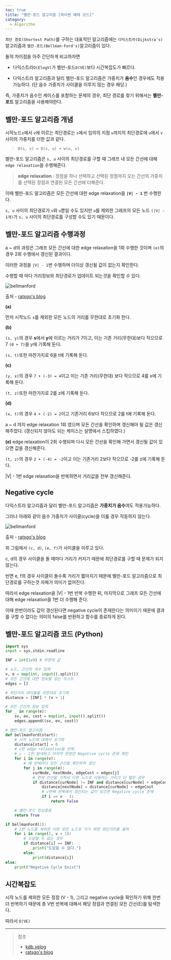 ```yaml
---
toc: true
title: "벨만-포드 알고리즘 [파이썬 예제 코드]"
category:
  - Algorithm
---
```

`최단 경로(Shortest Path)`를 구하는 대표적인 알고리즘에는 `다익스트라(Dijkstra's)`알고리즘과 `벨만-포드(Bellman-Ford's)`알고리즘이 있다.


둘의 차이점을 아주 간단하게 비교하자면 

- 다익스트라`O(ElogV)`가 벨만-포드`O(VE)`보다 시간복잡도가 빠르다.

- 다익스트라 알고리즘과 달리 벨만-포드 알고리즘은 가중치가 **음수**인 경우에도 적용 가능하다. $($단 음수 가중치가 사이클을 이루지 않는 경우 해당.)

즉, 가중치가 음수인 케이스를 포함하는 문제의 경우, 최단 경로를 찾기 위해서는 **벨만-포드** 알고리즘을 사용해야한다.

## 벨만-포드 알고리즘 개념
시작노드`s`에서 `v`에 이르는 최단경로는 `s`에서 임의의 지점 `u`까지의 최단경로에 `u`에서 `v`사이의 가중치를 더한 값과 같다.

> `D(s, v) = D(s, u) + w(u, v)`

벨만-포드 알고리즘은 `s, u` 사이의 최단경로를 구할 때 그래프 내 모든 간선에 대해 `edge relaxation`을 수행해준다.

> **edge relaxation** : 정점을 하나 선택하고 선택된 정점까지 오는 간선의 가중치를 선택된 정점과 연결된 모든 간선에 더해준다.

이때 벨만-포드 알고리즘은 모든 간선에 대한 edge relaxation을 **`|V| - 1`** 번 수행한다.

`s, u` 사이의 최단경로가 `s`와 `u`뿐일 수도 있지만 `u`를 제외한 그래프의 모든 노드 `(|V| - 1개)`가 `s, u` 사이의 최단경로를 구성할 수도 있기 때문이다.

## 벨만-포드 알고리즘 수행과정
a ~ d의 과정은 그래프 모든 간선에 대한 edge relaxation을 1회 수행한 것이며 `(e)`의 경우 2회 수행에서 갱신된 결과이다.

이러한 과정을 `|V| - 1`번 수행하며 더이상 갱신될 값이 없는지 확인한다.

수행할 때 마다 거리정보와 최단경로가 업데이트 되는것을 확인할 수 있다.

![bellmanford](https://i.imgur.com/hcWT22F.png)

<samll> 출처 - [ratsgo's blog](https://ratsgo.github.io/data%20structure&algorithm/2017/11/27/bellmanford/) </small>

**$($a)**

먼저 시작노드 `s`를 제외한 모든 노드의 거리를 무한대로 초기화 한다.

**$($b)**

`(s, y)`의 경우 **s**에서 **y**에 이르는 거리가 7이고, 이는 기존 거리$($무한대)보다 작으므로 7 `(0 + 7)`을 y에 기록해 둔다.

`(s, t)`또한 마찬가지로 6을 t에 기록해 둔다.

**$($c)**

`(y, x)`의 경우 `7 + (-3) = 4`이고 이는 기존 거리$($무한대) 보다 작으므로 4를 x에 기록해 둔다.

`(t, z)`또한 마찬가지로 2를 z에 기록해 둔다.

**$($d)**

`(x, t)`의 경우 `4 + (-2) = 2`이고 기존거리 6보다 작으므로 2를 t에 기록해 둔다.

a ~ d 까지 edge relaxation 1회 였으며 모든 간선을 확인하며 갱신해야 될 값은 갱신해주었다.
$($갱신되지 않아도 되는 케이스는 설명에서 스킵하였다.)

**$($e)**
edge relaxation이 2회 수행되며 다시 모든 간선을 확인해 가면서 갱신될 값이 있으면 값을 갱신해준다.

`(t, z)`의 경우 `2 + (-4) = -2`이고 이는 기존거리 2보다 작으므로 -2를 z에 기록해 둔다.

|V| - 1번 edge relaxation을 반복하면서 거리값을 전부 갱신해준다.

## Negative cycle
다익스트라 알고리즘과 달리 벨만-포드 알고리즘은 **가중치가 음수**여도 적용가능하다.

그러나 아래와 같이 음수 가중치가 사이클$($cycle)을 이룰 경우 작동하지 않는다.

![bellmanford](https://i.imgur.com/46tJqd7.png)

<samll> 출처 - [ratsgo's blog](https://ratsgo.github.io/data%20structure&algorithm/2017/11/27/bellmanford/) </small>

위 그림에서 `(c, d)`, `(e, f)`가 사이클을 이루고 있다.

c, d의 경우 사이클을 돌 때마다 거리가 커지기 때문에 최단경로를 구할 때 문제가 되지 않는다.

반면 e, f의 경우 사이클이 돌수록 거리가 짧아지기 때문에 벨만-포드 알고리즘으로 최단경로를 구하는것 자체가 의미가 없어진다.

따라서 edge relaxation을 |V| - 1번 반복 수행한 뒤, 마지막으로 그래프 모든 간선에 대해 edge relaxation을 1번 더 수행해 준다.

이때 한번이라도 값이 갱신된다면 negative cycle이 존재한다는 의미이기 때문에 결과를 구할 수 없다는 의미의 false를 반환하고 함수를 종료하게 된다.

## 벨만-포드 알고리즘 코드 $($Python)

```python
import sys
input = sys.stdin.readline

INF = int(1e9) # 무한대 값

# 노드, 간선의 개수 입력
v, e = map(int, input().split())
# 모든 간선에 대한 정보를 담는 리스트
edges = []

# 최단거리 테이블을 무한대로 초기화
distance = [INF] * (v + 1)

# 모든 간선의 정보 입력
for _ in range(e):
    sv, ev, cost = map(int, input().split())
    edges.append((sv, ev, cost))

# 벨만-포드 알고리즘
def bellmanFord(start):
    # 시작 노드에 대해서 초기화
    distance[start] = 0
    # v번 edge relaxation을 반복.
    # v - 1번 탐색하고 마지막 한번은 Negative cycle 존재 확인
    for i in range(v):
        # 매 반복마다 모든 간선을 확인하며 갱신
        for j in range(e):
            curNode, nextNode, edgeCost = edges[j]
            # 현재 간선을 거쳐서 다른 노드로 이동하는 거리가 더 짧은 경우
            if distance[curNode] != INF and distance[curNode] + edgeCost < distance[nextNode]:
                distance[nextNode] = distance[curNode] + edgeCost
                # v번째 반복에서 갱신되는 값이 있으면 Negative cycle 존재
                if i == v - 1:
                    return False

    # 벨만-포드 정상종료
    return True

if bellmanFord(1):
    # 1번 노드를 제외한 다른 모든 노드로 가기 위한 최단거리를 출력
    for i in range(2, v + 1):
        # 도달할 수 없는 경우
        if distance[i] == INF:
            print("도달할 수 없다.")
        else:
            print(distance[i])
else:
    print("Negative Cycle Exist")
```

## 시간복잡도
시작 노드를 제외한 모든 정점  $($V - 1), 그리고 negative cycle을 확인하기 위해 한번 더 반복하기 때문에 총 V번 반복에 대해서 해당 정점과 연결된 모든 간선$($E)를 탐색한다.

따라서 `O(VE)`

---

> 참조 <br>
> - [kdb.velog](https://velog.io/@kimdukbae/%EC%95%8C%EA%B3%A0%EB%A6%AC%EC%A6%98-%EB%B2%A8%EB%A7%8C-%ED%8F%AC%EB%93%9C-%EC%95%8C%EA%B3%A0%EB%A6%AC%EC%A6%98-Bellman-Ford-Algorithm) <br>
> - [ratsgo's blog](https://ratsgo.github.io/data%20structure&algorithm/2017/11/27/bellmanford/) <br>